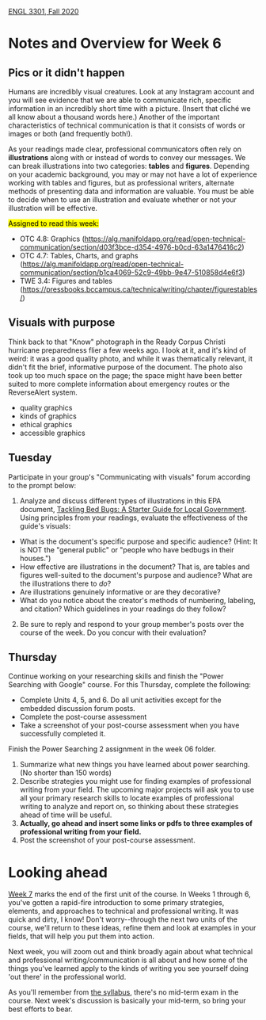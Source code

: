 [ENGL 3301, Fall 2020](../calendar.html)
# Notes and Overview for Week 6

## Pics or it didn't happen
Humans are incredibly visual creatures. Look at any Instagram account and you will see evidence that we are able to communicate rich, specific information in an incredibly short time with a picture. (Insert that cliché we all know about a thousand words here.) Another of the important characteristics of technical communication is that it consists of words or images or both (and frequently both!).

As your readings made clear, professional communicators often rely on  **illustrations**  along with or instead of words to convey our messages. We can break illustrations into two categories:  **tables**  and  **figures**. Depending on your academic background, you may or may not have a lot of experience working with tables and figures, but as professional writers, alternate methods of presenting data and information are valuable. You must be able to decide when to use an illustration and evaluate whether or not your illustration will be effective.

<mark>Assigned to read this week:</mark>
 - OTC 4.8: Graphics (https://alg.manifoldapp.org/read/open-technical-communication/section/d03f3bce-d354-4976-b0cd-63a1476416c2)
 - OTC 4.7: Tables, Charts, and graphs (https://alg.manifoldapp.org/read/open-technical-communication/section/b1ca4069-52c9-49bb-9e47-510858d4e6f3)
 - TWE 3.4: Figures and tables (https://pressbooks.bccampus.ca/technicalwriting/chapter/figurestables/)

## Visuals with purpose

Think back to that "Know" photograph in the Ready Corpus Christi hurricane preparedness flier a few weeks ago. I look at it, and it's kind of weird: it was a good quality photo, and while it was thematically relevant, it didn't fit the brief, informative purpose of the document. The photo also took up too much space on the page; the space might have been better suited to more complete information about emergency routes or the ReverseAlert system.

- quality graphics
- kinds of graphics
- ethical graphics
- accessible graphics

## Tuesday

Participate in your group's "Communicating with visuals" forum according to the prompt below:

1. Analyze and discuss different types of illustrations in this EPA document, [Tackling Bed Bugs: A Starter Guide for Local Government](http://npic.orst.edu/pest/bedbug/tacklingbbstarterguide.pdf). Using principles from your readings, evaluate the effectiveness of the guide's visuals:
  - What is the document's specific purpose and specific audience? (Hint: It is NOT the "general public" or "people who have bedbugs in their houses.")
  - How effective are illustrations in the document? That is, are tables and figures well-suited to the document's purpose and audience? What are the illustrations there to *do*?
  - Are illustrations genuinely informative or are they decorative?
  - What do you notice about the creator's methods of numbering, labeling, and citation? Which guidelines in your readings do they follow?

2. Be sure to reply and respond to your group member's posts over the course of the week. Do you concur with their evaluation?

## Thursday

Continue working on your researching skills and finish the "Power Searching with Google" course. For this Thursday, complete the following:
 - Complete Units 4, 5, and 6. Do all unit activities except for the embedded discussion forum posts.
 - Complete the post-course assessment
 - Take a screenshot of your post-course assessment when you have successfully completed it.

Finish the Power Searching 2 assignment in the week 06 folder.
  1. Summarize what new things you have learned about power searching. (No shorter than 150 words)
  3. Describe strategies you might use for finding examples of professional writing from your field. The upcoming major projects will ask you to use all your primary research skills to locate examples of professional writing to analyze and report on, so thinking about these strategies ahead of time will be useful.
  3. **Actually, go ahead and insert some links or pdfs to three examples of professional writing from your field.**
  4. Post the screenshot of your post-course assessment.

# Looking ahead

[Week 7](week-07-notes) marks the end of the first unit of the course. In Weeks 1 through 6, you've gotten a rapid-fire introduction to some primary strategies, elements, and approaches to technical and professional writing. It was quick and dirty, I know! Don't worry--through the next two units of the course, we'll return to these ideas, refine them and look at examples in your fields, that will help you put them into action.

Next week, you will zoom out and think broadly again about what technical and professional writing/communication is all about and how some of the things you've learned apply to the kinds of writing you see yourself doing 'out there' in the professional world.

As you'll remember from [the syllabus](../index.html), there's no mid-term exam in the course. Next week's discussion is basically your mid-term, so bring your best efforts to bear.
